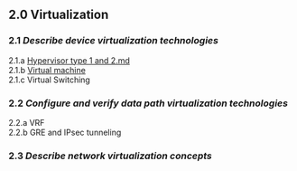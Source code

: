 ## 2.0 Virtualization  


### 2.1 *Describe device virtualization technologies*  
2.1.a [Hypervisor type 1 and 2.md](https://github.com/network-dluong/CCNP-ENCOR/blob/2.0-Virtualization/2.1.a%20Hypervisor%20type%201%20and%202.md)  
2.1.b [Virtual machine](https://github.com/network-dluong/CCNP-ENCOR/blob/2.0-Virtualization/2.1b%20Virtual%20machine.md)  
2.1.c Virtual Switching  


### 2.2 *Configure and verify data path virtualization technologies*  
2.2.a VRF  
2.2.b GRE and IPsec tunneling  


### 2.3 *Describe network virtualization concepts*  
